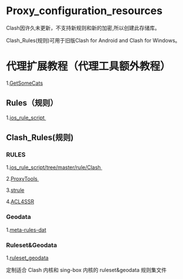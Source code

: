 # Proxy_configuration_resources 

Clash因许久未更新，不支持新规则和新的加密,所以创建此存储库。

Clash_Rules(规则)可用于旧版Clash for Android and Clash for Windows。

# 代理扩展教程（代理工具额外教程）

1.[GetSomeCats](https://github.com/getsomecat/GetSomeCats/tree/Surge)

## Rules（规则）

1.[ios_rule_script ](https://github.com/blackmatrix7/ios_rule_script) 

## Clash_Rules(规则)

### RULES

1.[ios_rule_script/tree/master/rule/Clash ](https://github.com/blackmatrix7/ios_rule_script/tree/master/rule/Clash)

2.[ProxyTools ](https://github.com/mphin/ProxyTools)

3.[strule](https://whatshub.top/strule)

4.[ACL4SSR](https://github.com/ACL4SSR/ACL4SSR)

### Geodata

1.[meta-rules-dat](https://github.com/MetaCubeX/meta-rules-dat)

### Ruleset&Geodata

1.[ruleset_geodata](https://github.com/DustinWin/ruleset_geodata?tab=readme-ov-file)

定制适合 Clash 内核和 sing-box 内核的 ruleset&geodata 规则集文件


